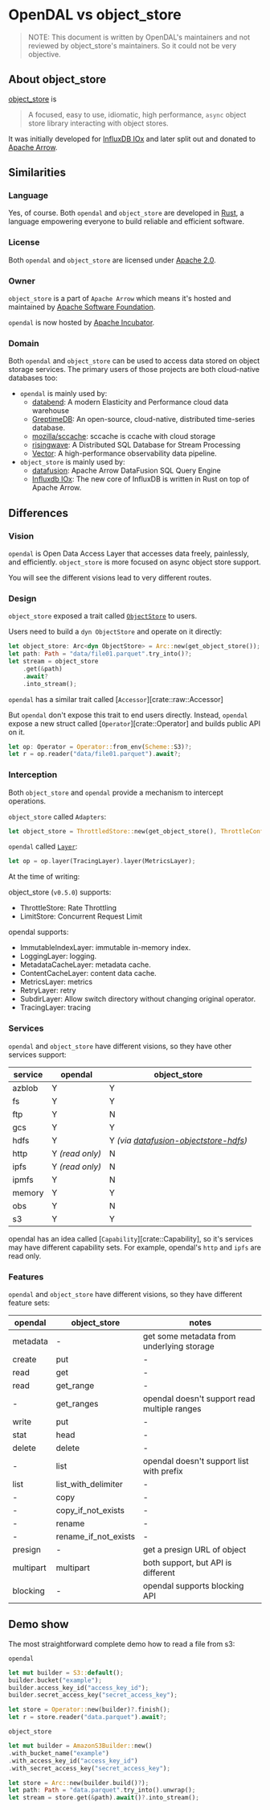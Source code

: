 # OpenDAL vs object_store

> NOTE: This document is written by OpenDAL's maintainers and not reviewed by
> object_store's maintainers. So it could not be very objective.

## About object_store

[object_store](https://crates.io/crates/object_store) is

> A focused, easy to use, idiomatic, high performance, `async` object store library interacting with object stores.

It was initially developed for [InfluxDB IOx](https://github.com/influxdata/influxdb_iox/) and later split out and donated to [Apache Arrow](https://arrow.apache.org/).

## Similarities

### Language

Yes, of course. Both `opendal` and `object_store` are developed in [Rust](https://www.rust-lang.org/), a language empowering everyone to build reliable and efficient software.

### License

Both `opendal` and `object_store` are licensed under [Apache 2.0](https://www.apache.org/licenses/LICENSE-2.0).

### Owner

`object_store` is a part of `Apache Arrow` which means it's hosted and maintained by [Apache Software Foundation](https://www.apache.org/).

`opendal` is now hosted by [Apache Incubator](https://incubator.apache.org/projects/opendal.html).

### Domain

Both `opendal` and `object_store` can be used to access data stored on object storage services. The primary users of those projects are both cloud-native databases too:

- `opendal` is mainly used by:
  - [databend](https://github.com/datafuselabs/databend): A modern Elasticity and Performance cloud data warehouse
  - [GreptimeDB](https://github.com/GreptimeTeam/greptimedb): An open-source, cloud-native, distributed time-series database.
  - [mozilla/sccache](https://github.com/mozilla/sccache/): sccache is ccache with cloud storage
  - [risingwave](https://github.com/risingwavelabs/risingwave): A Distributed SQL Database for Stream Processing
  - [Vector](https://github.com/vectordotdev/vector): A high-performance observability data pipeline.
- `object_store` is mainly used by:
  - [datafusion](https://github.com/apache/arrow-datafusion): Apache Arrow DataFusion SQL Query Engine
  - [Influxdb IOx](https://github.com/influxdata/influxdb_iox/): The new core of InfluxDB is written in Rust on top of Apache Arrow.

## Differences

### Vision

`opendal` is Open Data Access Layer that accesses data freely, painlessly, and efficiently. `object_store` is more focused on async object store support.

You will see the different visions lead to very different routes.

### Design

`object_store` exposed a trait called [`ObjectStore`](https://docs.rs/object_store/latest/object_store/trait.ObjectStore.html) to users.

Users need to build a `dyn ObjectStore` and operate on it directly:

```rust
let object_store: Arc<dyn ObjectStore> = Arc::new(get_object_store());
let path: Path = "data/file01.parquet".try_into()?;
let stream = object_store
    .get(&path)
    .await?
    .into_stream();
```

`opendal` has a similar trait called [`Accessor`][crate::raw::Accessor]

But `opendal` don't expose this trait to end users directly. Instead, `opendal` expose a new struct called [`Operator`][crate::Operator] and builds public API on it.

```rust
let op: Operator = Operator::from_env(Scheme::S3)?;
let r = op.reader("data/file01.parquet").await?;
```

### Interception

Both `object_store` and `opendal` provide a mechanism to intercept operations.

`object_store` called `Adapters`:

```rust
let object_store = ThrottledStore::new(get_object_store(), ThrottleConfig::default())
```

`opendal` called [`Layer`](crate::raw::Layer):

```rust
let op = op.layer(TracingLayer).layer(MetricsLayer);
```

At the time of writing:

object_store (`v0.5.0`) supports:

- ThrottleStore: Rate Throttling
- LimitStore: Concurrent Request Limit

opendal supports:

- ImmutableIndexLayer: immutable in-memory index.
- LoggingLayer: logging.
- MetadataCacheLayer: metadata cache.
- ContentCacheLayer: content data cache.
- MetricsLayer: metrics
- RetryLayer: retry
- SubdirLayer: Allow switch directory without changing original operator.
- TracingLayer: tracing

### Services

`opendal` and `object_store` have different visions, so they have other services support:

| service | opendal         | object_store                            |
|---------|-----------------|-----------------------------------------|
| azblob  | Y               | Y                                       |
| fs      | Y               | Y                                       |
| ftp     | Y               | N                                       |
| gcs     | Y               | Y                                       |
| hdfs    | Y               | Y *(via [datafusion-objectstore-hdfs])* |
| http    | Y *(read only)* | N                                       |
| ipfs    | Y *(read only)* | N                                       |
| ipmfs   | Y               | N                                       |
| memory  | Y               | Y                                       |
| obs     | Y               | N                                       |
| s3      | Y               | Y                                       |

opendal has an idea called [`Capability`][crate::Capability], so it's services may have different capability sets. For example, opendal's `http` and `ipfs` are read only.

### Features

`opendal` and `object_store` have different visions, so they have different feature sets:

| opendal   | object_store         | notes                                        |
|-----------|----------------------|----------------------------------------------|
| metadata  | -                    | get some metadata from underlying storage    |
| create    | put                  | -                                            |
| read      | get                  | -                                            |
| read      | get_range            | -                                            |
| -         | get_ranges           | opendal doesn't support read multiple ranges |
| write     | put                  | -                                            |
| stat      | head                 | -                                            |
| delete    | delete               | -                                            |
| -         | list                 | opendal doesn't support list with prefix     |
| list      | list_with_delimiter  | -                                            |
| -         | copy                 | -                                            |
| -         | copy_if_not_exists   | -                                            |
| -         | rename               | -                                            |
| -         | rename_if_not_exists | -                                            |
| presign   | -                    | get a presign URL of object                  |
| multipart | multipart            | both support, but API is different           |
| blocking  | -                    | opendal supports blocking API                |

## Demo show

The most straightforward complete demo how to read a file from s3:

`opendal`

```rust
let mut builder = S3::default();
builder.bucket("example");
builder.access_key_id("access_key_id");
builder.secret_access_key("secret_access_key");

let store = Operator::new(builder)?.finish();
let r = store.reader("data.parquet").await?;
```

`object_store`

```rust
let mut builder = AmazonS3Builder::new()
.with_bucket_name("example")
.with_access_key_id("access_key_id")
.with_secret_access_key("secret_access_key");

let store = Arc::new(builder.build()?);
let path: Path = "data.parquet".try_into().unwrap();
let stream = store.get(&path).await()?.into_stream();
```

[datafusion-objectstore-hdfs]: https://github.com/datafusion-contrib/datafusion-objectstore-hdfs/
